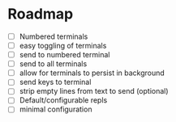 # Roadmap

- [ ] Numbered terminals
- [ ] easy toggling of terminals
- [ ] send to numbered terminal
- [ ] send to all terminals
- [ ] allow for terminals to persist in background
- [ ] send keys to terminal
- [ ] strip empty lines from text to send (optional)
- [ ] Default/configurable repls
- [ ] minimal configuration
